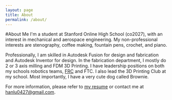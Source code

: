 ```yaml
---
layout: page
title: About
permalink: /about/
---
```


#About Me
I'm a student at Stanford Online High School (co2027), with an interest in mechanical and aerospace engineering. My non-professional interests are stenography, coffee making, fountain pens, crochet, and piano.

Professionally, I am skilled in Autodesk Fusion for design and fabrication and Autodesk Inventor for design. In the fabrication department, I mostly do 2 or 3 axis milling and FDM 3D Printing. I have leadership positions on both my schools robotics teams, [FRC](https://pixelators.org/members/hanlu/) and FTC. I also lead the 3D Printing Club at my school. Most importantly, I have a very cute dog called Brownie. 

For more information, please refer to [my resume](https://drive.google.com/file/d/126iD2QpgK5JmunKySybLHMXaEBGWAuKc/view?usp=sharing) or contact me at [hanlu0427@gmail.com](mailto:hanlu0427@gmail.com). 

